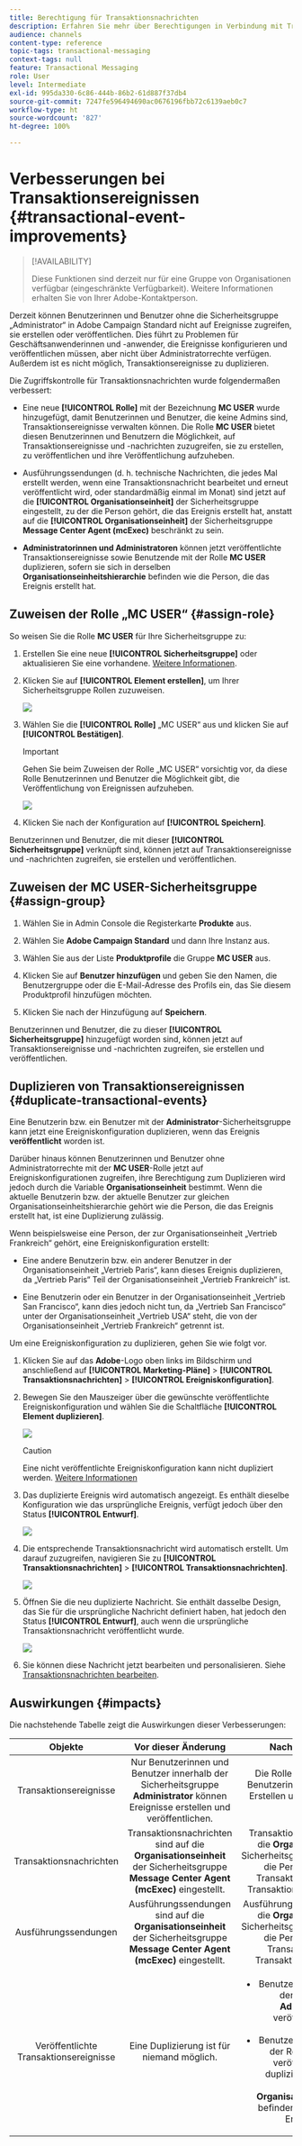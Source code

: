 ```yaml
---
title: Berechtigung für Transaktionsnachrichten
description: Erfahren Sie mehr über Berechtigungen in Verbindung mit Transaktionsereignissen.
audience: channels
content-type: reference
topic-tags: transactional-messaging
context-tags: null
feature: Transactional Messaging
role: User
level: Intermediate
exl-id: 995da330-6c86-444b-86b2-61d887f37db4
source-git-commit: 7247fe596494690ac0676196fbb72c6139aeb0c7
workflow-type: ht
source-wordcount: '827'
ht-degree: 100%

---
```


# Verbesserungen bei Transaktionsereignissen {#transactional-event-improvements}

>[!AVAILABILITY]
>
>Diese Funktionen sind derzeit nur für eine Gruppe von Organisationen verfügbar (eingeschränkte Verfügbarkeit). Weitere Informationen erhalten Sie von Ihrer Adobe-Kontaktperson.

Derzeit können Benutzerinnen und Benutzer ohne die Sicherheitsgruppe „Administrator“ in Adobe Campaign Standard nicht auf Ereignisse zugreifen, sie erstellen oder veröffentlichen. Dies führt zu Problemen für Geschäftsanwenderinnen und -anwender, die Ereignisse konfigurieren und veröffentlichen müssen, aber nicht über Administratorrechte verfügen. Außerdem ist es nicht möglich, Transaktionsereignisse zu duplizieren.

Die Zugriffskontrolle für Transaktionsnachrichten wurde folgendermaßen verbessert:

* Eine neue **[!UICONTROL Rolle]** mit der Bezeichnung **MC USER** wurde hinzugefügt, damit Benutzerinnen und Benutzer, die keine Admins sind, Transaktionsereignisse verwalten können. Die Rolle **MC USER** bietet diesen Benutzerinnen und Benutzern die Möglichkeit, auf Transaktionsereignisse und -nachrichten zuzugreifen, sie zu erstellen, zu veröffentlichen und ihre Veröffentlichung aufzuheben.

* Ausführungssendungen (d. h. technische Nachrichten, die jedes Mal erstellt werden, wenn eine Transaktionsnachricht bearbeitet und erneut veröffentlicht wird, oder standardmäßig einmal im Monat) sind jetzt auf die **[!UICONTROL Organisationseinheit]** der Sicherheitsgruppe eingestellt, zu der die Person gehört, die das Ereignis erstellt hat, anstatt auf die **[!UICONTROL Organisationseinheit]** der Sicherheitsgruppe **Message Center Agent (mcExec)** beschränkt zu sein.

* **Administratorinnen und Administratoren** können jetzt veröffentlichte Transaktionsereignisse sowie Benutzende mit der Rolle **MC USER** duplizieren, sofern sie sich in derselben **Organisationseinheitshierarchie** befinden wie die Person, die das Ereignis erstellt hat.

## Zuweisen der Rolle „MC USER“ {#assign-role}

So weisen Sie die Rolle **MC USER** für Ihre Sicherheitsgruppe zu:

1. Erstellen Sie eine neue **[!UICONTROL Sicherheitsgruppe]** oder aktualisieren Sie eine vorhandene. [Weitere Informationen](../../administration/using/managing-groups-and-users.md).

1. Klicken Sie auf **[!UICONTROL Element erstellen]**, um Ihrer Sicherheitsgruppe Rollen zuzuweisen.

   ![](assets/event_access_1.png)

1. Wählen Sie die **[!UICONTROL Rolle]** „MC USER“ aus und klicken Sie auf **[!UICONTROL Bestätigen]**.

   >[!IMPORTANT]
   >
   > Gehen Sie beim Zuweisen der Rolle „MC USER“ vorsichtig vor, da diese Rolle Benutzerinnen und Benutzer die Möglichkeit gibt, die Veröffentlichung von Ereignissen aufzuheben.

   ![](assets/event_access_2.png)

1. Klicken Sie nach der Konfiguration auf **[!UICONTROL Speichern]**.

Benutzerinnen und Benutzer, die mit dieser **[!UICONTROL Sicherheitsgruppe]** verknüpft sind, können jetzt auf Transaktionsereignisse und -nachrichten zugreifen, sie erstellen und veröffentlichen.

## Zuweisen der MC USER-Sicherheitsgruppe {#assign-group}

1. Wählen Sie in Admin Console die Registerkarte **Produkte** aus.

1. Wählen Sie **Adobe Campaign Standard** und dann Ihre Instanz aus.

1. Wählen Sie aus der Liste **Produktprofile** die Gruppe **MC USER** aus.

1. Klicken Sie auf **Benutzer hinzufügen** und geben Sie den Namen, die Benutzergruppe oder die E-Mail-Adresse des Profils ein, das Sie diesem Produktprofil hinzufügen möchten.

1. Klicken Sie nach der Hinzufügung auf **Speichern**.

Benutzerinnen und Benutzer, die zu dieser **[!UICONTROL Sicherheitsgruppe]** hinzugefügt worden sind, können jetzt auf Transaktionsereignisse und -nachrichten zugreifen, sie erstellen und veröffentlichen.

## Duplizieren von Transaktionsereignissen {#duplicate-transactional-events}

Eine Benutzerin bzw. ein Benutzer mit der **Administrator**-Sicherheitsgruppe<!--([Functional administrators](../../administration/using/users-management.md#functional-administrators)?)--> kann jetzt eine Ereigniskonfiguration duplizieren, wenn das Ereignis **veröffentlicht** worden ist.

Darüber hinaus können Benutzerinnen und Benutzer ohne Administratorrechte mit der **MC USER**-Rolle jetzt auf Ereigniskonfigurationen zugreifen, ihre Berechtigung zum Duplizieren wird jedoch durch die Variable **Organisationseinheit** bestimmt. Wenn die aktuelle Benutzerin bzw. der aktuelle Benutzer zur gleichen Organisationseinheitshierarchie gehört wie die Person, die das Ereignis erstellt hat, ist eine Duplizierung zulässig.

Wenn beispielsweise eine Person, der zur Organisationseinheit „Vertrieb Frankreich“ gehört, eine Ereigniskonfiguration erstellt:

* Eine andere Benutzerin bzw. ein anderer Benutzer in der Organisationseinheit „Vertrieb Paris“, kann dieses Ereignis duplizieren, da „Vertrieb Paris“ Teil der Organisationseinheit „Vertrieb Frankreich“ ist.

* Eine Benutzerin oder ein Benutzer in der Organisationseinheit „Vertrieb San Francisco“, kann dies jedoch nicht tun, da „Vertrieb San Francisco“ unter der Organisationseinheit „Vertrieb USA“ steht, die von der Organisationseinheit „Vertrieb Frankreich“ getrennt ist.

Um eine Ereigniskonfiguration zu duplizieren, gehen Sie wie folgt vor.

1. Klicken Sie auf das **Adobe**-Logo oben links im Bildschirm und anschließend auf **[!UICONTROL Marketing-Pläne]** > **[!UICONTROL Transaktionsnachrichten]** > **[!UICONTROL Ereigniskonfiguration]**.

1. Bewegen Sie den Mauszeiger über die gewünschte veröffentlichte Ereigniskonfiguration und wählen Sie die Schaltfläche **[!UICONTROL Element duplizieren]**.

   ![](assets/message-center_duplicate-button.png)

   >[!CAUTION]
   >
   >Eine nicht veröffentlichte Ereigniskonfiguration kann nicht dupliziert werden. [Weitere Informationen](publishing-transactional-event.md)

1. Das duplizierte Ereignis wird automatisch angezeigt. Es enthält dieselbe Konfiguration wie das ursprüngliche Ereignis, verfügt jedoch über den Status **[!UICONTROL Entwurf]**.

   ![](assets/message-center_duplicated-draft-event.png)

1. Die entsprechende Transaktionsnachricht wird automatisch erstellt. Um darauf zuzugreifen, navigieren Sie zu **[!UICONTROL Transaktionsnachrichten]** > **[!UICONTROL Transaktionsnachrichten]**.

   ![](assets/message-center_duplicated-message.png)

1. Öffnen Sie die neu duplizierte Nachricht. Sie enthält dasselbe Design, das Sie für die ursprüngliche Nachricht definiert haben, hat jedoch den Status **[!UICONTROL Entwurf]**, auch wenn die ursprüngliche Transaktionsnachricht veröffentlicht wurde.

   ![](assets/message-center_duplicated-draft-message.png)

1. Sie können diese Nachricht jetzt bearbeiten und personalisieren. Siehe [Transaktionsnachrichten bearbeiten](../../channels/using/editing-transactional-message.md).

## Auswirkungen {#impacts}

Die nachstehende Tabelle zeigt die Auswirkungen dieser Verbesserungen:

| Objekte | Vor dieser Änderung | Nach dieser Änderung |
|:-: | :--: | :-:|
| Transaktionsereignisse | Nur Benutzerinnen und Benutzer innerhalb der Sicherheitsgruppe **Administrator** können Ereignisse erstellen und veröffentlichen. | Die Rolle **MC USER** ermöglicht Benutzerinnen und Benutzern das Erstellen und Veröffentlichen von Ereignissen. |
| Transaktionsnachrichten | Transaktionsnachrichten sind auf die **Organisationseinheit** der Sicherheitsgruppe **Message Center Agent (mcExec)** eingestellt. | Transaktionsnachrichten sind auf die **Organisationseinheit** der Sicherheitsgruppe eingestellt, zu der die Person gehört, die das Transaktionsereignis bzw. die Transaktionsnachricht erstellt hat. |
| Ausführungssendungen | Ausführungssendungen sind auf die **Organisationseinheit** der Sicherheitsgruppe **Message Center Agent (mcExec)** eingestellt. | Ausführungssendungen werden auf die **Organisationseinheit** der Sicherheitsgruppe eingestellt, zu der die Person gehört, die das Transaktionsereignis/die Transaktionsnachricht erstellt. |
| Veröffentlichte Transaktionsereignisse | Eine Duplizierung ist für niemand möglich. | <ul><li>Benutzerinnen und Benutzer mit der Sicherheitsgruppe **Administrator** können veröffentlichte Ereignisse duplizieren.</li> <li>Benutzerinnen und Benutzer mit der Rolle **MC USER** können veröffentlichte Ereignisse duplizieren, sofern sie sich in derselben **Organisationseinheitshierarchie** befinden wie die Person, die das Ereignis erstellt hat.</li></ul> |


<!--Transactional Message Templates| Transactional Message templates are set to the Organizational unit **All**. | Transaction Message Template will be set to the **Organizational unit** of the security group to which the user creating the message template belongs.-->